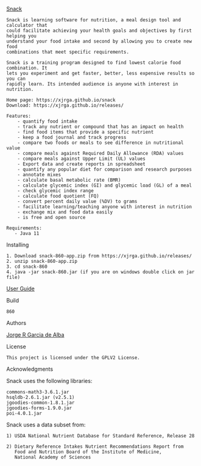 [Snack](https://xjrga.github.io/snack "Snack: Learning Software for Nutrition")

    Snack is learning software for nutrition, a meal design tool and calculator that
    could facilitate achieving your health goals and objectives by first helping you
    understand your food intake and second by allowing you to create new food
    combinations that meet specific requirements.

    Snack is a training program designed to find lowest calorie food combination. It
    lets you experiment and get faster, better, less expensive results so you can
    rapidly learn. Its intended audience is anyone with interest in nutrition.

    Home page: https://xjrga.github.io/snack
    Download: https://xjrga.github.io/releases/

    Features:
        - quantify food intake
        - track any nutrient or compound that has an impact on health
        - find food items that provide a specific nutrient
        - keep a food journal and track progress
        - compare two foods or meals to see difference in nutritional value
        - compare meals against Required Daily Allowance (RDA) values
        - compare meals against Upper Limit (UL) values
        - Export data and create reports in spreadsheet
        - quantify any popular diet for comparison and research purposes
        - annotate mixes
        - calculate basal metabolic rate (BMR)
        - calculate glycemic index (GI) and glycemic load (GL) of a meal
        - check glycemic index range
        - calculate food quotient (FQ)
        - convert percent daily value (%DV) to grams
        - facilitate learning/teaching anyone with interest in nutrition
        - exchange mix and food data easily
        - is free and open source

    Requirements:
       - Java 11

Installing

    1. Download snack-860-app.zip from https://xjrga.github.io/releases/
    2. unzip snack-860-app.zip
    3. cd snack-860
    4. java -jar snack-860.jar (if you are on windows double click on jar file)

[User Guide](https://xjrga.github.io/snack "Snack: Learning Software for Nutrition")

Build

    860

Authors

[Jorge R Garcia de Alba](https://xjrga.github.io "Snack: Learning Software for Nutrition")

License

    This project is licensed under the GPLV2 License.

Acknowledgments

Snack uses the following libraries:

    commons-math3-3.6.1.jar
    hsqldb-2.6.1.jar (v2.5.1)
    jgoodies-common-1.8.1.jar
    jgoodies-forms-1.9.0.jar
    poi-4.0.1.jar

Snack uses a data subset from:

    1) USDA National Nutrient Database for Standard Reference, Release 28

    2) Dietary Reference Intakes Nutrient Recommendations Report from
       Food and Nutrition Board of the Institute of Medicine,
       National Academy of Sciences



